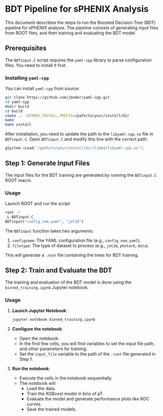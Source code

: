 # BDT Pipeline for sPHENIX Analysis

This document describes the steps to run the Boosted Decision Tree (BDT) pipeline for sPHENIX analysis. The pipeline consists of generating input files from ROOT files, and then training and evaluating the BDT model.

## Prerequisites

The `BDTinput.C` script requires the `yaml-cpp` library to parse configuration files. You need to install it first.

### Installing `yaml-cpp`

You can install `yaml-cpp` from source:

```bash
git clone https://github.com/jbeder/yaml-cpp.git
cd yaml-cpp
mkdir build
cd build
cmake .. -DCMAKE_INSTALL_PREFIX=/path/to/your/install/dir
make
make install
```

After installation, you need to update the path to the `libyaml-cpp.so` file in `BDTinput.C`. Open `BDTinput.C` and modify this line with the correct path:

```cpp
gSystem->Load("/path/to/your/install/dir/lib64/libyaml-cpp.so");
```

## Step 1: Generate Input Files

The input files for the BDT training are generated by running the `BDTinput.C` ROOT macro.

### Usage

Launch ROOT and run the script:

```sh
root -l
.L BDTinput.C
BDTinput("config_nom.yaml", "jet10")
```

The `BDTinput` function takes two arguments:
1.  `configname`: The YAML configuration file (e.g., `config_nom.yaml`).
2.  `filetype`: The type of dataset to process (e.g., `jet10`, `photon5`, `data`).

This will generate a `.root` file containing the trees for BDT training.

## Step 2: Train and Evaluate the BDT

The training and evaluation of the BDT model is done using the `binned_training.ipynb` Jupyter notebook.

### Usage

1.  **Launch Jupyter Notebook**:
    ```bash
    jupyter notebook binned_training.ipynb
    ```

2.  **Configure the notebook**:
    -   Open the notebook.
    -   In the first few cells, you will find variables to set the input file path, and other parameters for training.
    -   Set the `input_file` variable to the path of the `.root` file generated in Step 1.

3.  **Run the notebook**:
    -   Execute the cells in the notebook sequentially.
    -   The notebook will:
        -   Load the data.
        -   Train the XGBoost model in bins of pT.
        -   Evaluate the model and generate performance plots like ROC curves.
        -   Save the trained models.
